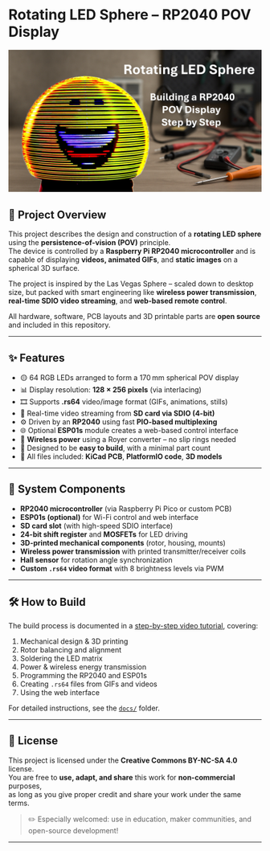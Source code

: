 # Rotating LED Sphere – RP2040 POV Display

![Rotating LED Sphere](images/Title_page.jpg)

## 📌 Project Overview

This project describes the design and construction of a **rotating LED sphere** using the **persistence-of-vision (POV)** principle.  
The device is controlled by a **Raspberry Pi RP2040 microcontroller** and is capable of displaying **videos, animated GIFs**, and **static images** on a spherical 3D surface.

The project is inspired by the Las Vegas Sphere – scaled down to desktop size, but packed with smart engineering like **wireless power transmission**, **real-time SDIO video streaming**, and **web-based remote control**.

All hardware, software, PCB layouts and 3D printable parts are **open source** and included in this repository.

---

## ✨ Features

- 🟡 64 RGB LEDs arranged to form a 170 mm spherical POV display  
- 📊 Display resolution: **128 × 256 pixels** (via interlacing)  
- 🎞️ Supports **.rs64** video/image format (GIFs, animations, stills)  
- 💾 Real-time video streaming from **SD card via SDIO (4-bit)**  
- ⚙️ Driven by an **RP2040** using fast **PIO-based multiplexing**  
- 🌐 Optional **ESP01s** module creates a web-based control interface  
- 🔌 **Wireless power** using a Royer converter – no slip rings needed  
- 🧠 Designed to be **easy to build**, with a minimal part count  
- 🧰 All files included: **KiCad PCB**, **PlatformIO code**, **3D models**

---

## 🧱 System Components

- **RP2040 microcontroller** (via Raspberry Pi Pico or custom PCB)  
- **ESP01s (optional)** for Wi-Fi control and web interface  
- **SD card slot** (with high-speed SDIO interface)  
- **24-bit shift register** and **MOSFETs** for LED driving  
- **3D-printed mechanical components** (rotor, housing, mounts)  
- **Wireless power transmission** with printed transmitter/receiver coils  
- **Hall sensor** for rotation angle synchronization  
- **Custom `.rs64` video format** with 8 brightness levels via PWM

---

## 🛠️ How to Build

The build process is documented in a [step-by-step video tutorial](https://www.youtube.com/yourvideolink), covering:

1. Mechanical design & 3D printing  
2. Rotor balancing and alignment  
3. Soldering the LED matrix  
4. Power & wireless energy transmission  
5. Programming the RP2040 and ESP01s  
6. Creating `.rs64` files from GIFs and videos  
7. Using the web interface

For detailed instructions, see the [`docs/`](./docs) folder.

---

## 📜 License

This project is licensed under the **Creative Commons BY-NC-SA 4.0** license.  
You are free to **use, adapt, and share** this work for **non-commercial** purposes,  
as long as you give proper credit and share your work under the same terms.

> ✏️ Especially welcomed: use in education, maker communities, and open-source development!

---

